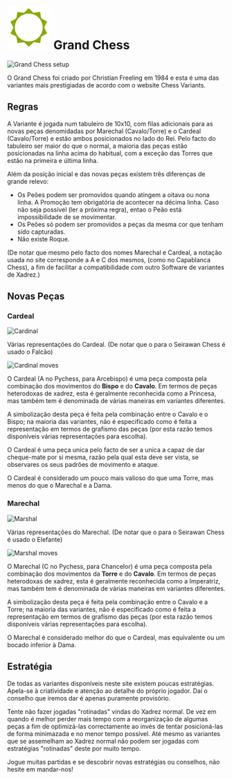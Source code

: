 
# ![Grand](https://github.com/gbtami/pychess-variants/blob/master/static/icons/grand.svg) Grand Chess

![Grand Chess setup](https://github.com/gbtami/pychess-variants/blob/master/static/images/CVariantsGuide/Grand.png)

O Grand Chess foi criado por Christian Freeling em 1984 e esta é uma das variantes mais prestigiadas de acordo com o website Chess Variants.

## Regras

A Variante é jogada num tabuleiro de 10x10, com filas adicionais para as novas peças denomidadas por Marechal (Cavalo/Torre) e o Cardeal (Cavalo/Torre) e estão ambos posicionados no lado do Rei. Pelo facto do tabuleiro ser maior do que o normal, a maioria das peças estão posicionadas na linha acima do habitual, com a exceção das Torres que estão na primeira e última linha.


Além da posição inicial e das novas peças existem três diferenças de grande relevo:

* Os Peões podem ser promovidos quando atingem a oitava ou nona linha. A Promoção tem obrigatória de acontecer na décima linha. Caso não seja possível (ler a próxima regra), entao o Peão está impossibilidade de se movimentar.
* Os Peões só podem ser promovidos a peças da mesma cor que tenham sido capturadas.
* Não existe Roque.

(De notar que mesmo pelo facto dos nomes Marechal e Cardeal, a notação usada no site corresponde a A e C dos mesmos,
(como no Capablanca Chess), a fim de facilitar a compatibilidade com outro Software de variantes de Xadrez.)

## Novas Peças

### Cardeal

![Cardinal](https://github.com/gbtami/pychess-variants/blob/master/static/images/CVariantsGuide/Princesses.png)

Várias representações do Cardeal. (De notar que o para o Seirawan Chess é usado o Falcão)

![Cardinal moves](https://github.com/gbtami/pychess-variants/blob/master/static/images/CVariantsGuide/Archbishop.png)

O Cardeal (A no Pychess, para Arcebispo) é uma peça composta pela combinação dos movimentos do **Bispo** e do **Cavalo**. Em termos de peças heterodoxas de xadrez, esta é geralmente reconhecida como a Princesa, mas também tem é denominada de várias maneiras em variantes diferentes.

A simbolização desta peça é feita pela combinação entre o Cavalo e o Bispo; na maioria das variantes, não é especificado como é feita a representação em termos de grafismo das peças (por esta razão temos disponíveis várias representações para escolha).

O Cardeal é uma peça unica pelo facto de ser a unica a capaz de dar cheque-mate por si mesma, razão pela qual esta deve ser vista, se observares os seus padrões de movimento e ataque.


O Cardeal é considerado um pouco mais valioso do que uma Torre, mas menos do que o Marechal e a Dama.

### Marechal

![Marshal](https://github.com/gbtami/pychess-variants/blob/master/static/images/CVariantsGuide/Empresses.png)

Várias representações do Marechal. (De notar que o para o Seirawan Chess é usado o Elefante)

![Marshal moves](https://github.com/gbtami/pychess-variants/blob/master/static/images/CVariantsGuide/Chancellor.png)

O Marechal (C no Pychess, para Chancelor) é uma peça composta pela combinação dos movimentos da **Torre** e do **Cavalo**. Em termos de peças heterodoxas de xadrez, esta é geralmente reconhecida como a Imperatriz, mas também tem é denominada de várias maneiras em variantes diferentes.

A simbolização desta peça é feita pela combinação entre o Cavalo e a Torre; na maioria das variantes, não é especificado como é feita a representação em termos de grafismo das peças (por esta razão temos disponíveis várias representações para escolha).

O Marechal é considerado melhor do que o Cardeal, mas equivalente ou um bocado inferior à Dama.

## Estratégia

De todas as variantes disponíveis neste site existem poucas estratégias. Apela-se à criatividade e atenção ao detalhe do próprio jogador. Daí o conselho que iremos dar é apenas puramente provisório.

Tente não fazer jogadas "rotinadas" vindas do Xadrez normal. De vez em quando é melhor perder mais tempo com a reorganização de algumas peças a fim de optimizá-las correctamente ao invés de tentar posicioná-las de forma minimazada e no menor tempo possível. Até mesmo as variantes que se assemelham ao Xadrez normal não podem ser jogadas com estratégias "rotinadas" deste por muito tempo.

Jogue muitas partidas e se descobrir novas estratégias ou conselhos, não hesite em mandar-nos!
